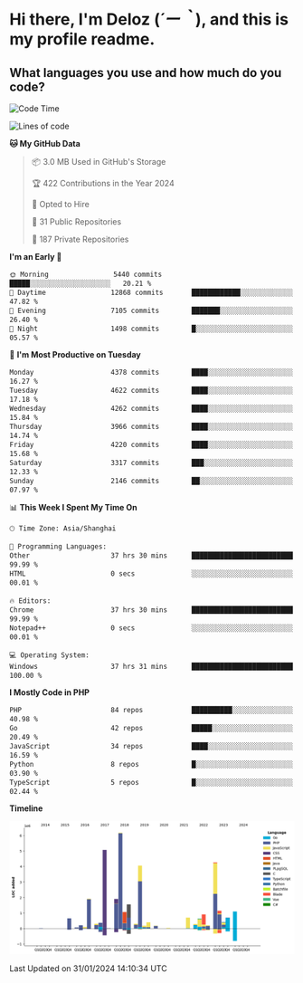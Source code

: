 # **Hi there, I'm Deloz (*´ー｀*), and this is my profile readme.**

## **What languages you use and how much do you code?**

<!--START_SECTION:waka-->
![Code Time](http://img.shields.io/badge/Code%20Time-3%2C273%20hrs%2056%20mins-blue)

![Lines of code](https://img.shields.io/badge/From%20Hello%20World%20I%27ve%20Written-34.7%20million%20lines%20of%20code-blue)

**🐱 My GitHub Data** 

> 📦 3.0 MB Used in GitHub's Storage 
 > 
> 🏆 422 Contributions in the Year 2024
 > 
> 💼 Opted to Hire
 > 
> 📜 31 Public Repositories 
 > 
> 🔑 187 Private Repositories 
 > 
**I'm an Early 🐤** 

```text
🌞 Morning                5440 commits        █████░░░░░░░░░░░░░░░░░░░░   20.21 % 
🌆 Daytime                12868 commits       ████████████░░░░░░░░░░░░░   47.82 % 
🌃 Evening                7105 commits        ███████░░░░░░░░░░░░░░░░░░   26.40 % 
🌙 Night                  1498 commits        █░░░░░░░░░░░░░░░░░░░░░░░░   05.57 % 
```
📅 **I'm Most Productive on Tuesday** 

```text
Monday                   4378 commits        ████░░░░░░░░░░░░░░░░░░░░░   16.27 % 
Tuesday                  4622 commits        ████░░░░░░░░░░░░░░░░░░░░░   17.18 % 
Wednesday                4262 commits        ████░░░░░░░░░░░░░░░░░░░░░   15.84 % 
Thursday                 3966 commits        ████░░░░░░░░░░░░░░░░░░░░░   14.74 % 
Friday                   4220 commits        ████░░░░░░░░░░░░░░░░░░░░░   15.68 % 
Saturday                 3317 commits        ███░░░░░░░░░░░░░░░░░░░░░░   12.33 % 
Sunday                   2146 commits        ██░░░░░░░░░░░░░░░░░░░░░░░   07.97 % 
```


📊 **This Week I Spent My Time On** 

```text
🕑︎ Time Zone: Asia/Shanghai

💬 Programming Languages: 
Other                    37 hrs 30 mins      █████████████████████████   99.99 % 
HTML                     0 secs              ░░░░░░░░░░░░░░░░░░░░░░░░░   00.01 % 

🔥 Editors: 
Chrome                   37 hrs 30 mins      █████████████████████████   99.99 % 
Notepad++                0 secs              ░░░░░░░░░░░░░░░░░░░░░░░░░   00.01 % 

💻 Operating System: 
Windows                  37 hrs 31 mins      █████████████████████████   100.00 % 
```

**I Mostly Code in PHP** 

```text
PHP                      84 repos            ██████████░░░░░░░░░░░░░░░   40.98 % 
Go                       42 repos            █████░░░░░░░░░░░░░░░░░░░░   20.49 % 
JavaScript               34 repos            ████░░░░░░░░░░░░░░░░░░░░░   16.59 % 
Python                   8 repos             █░░░░░░░░░░░░░░░░░░░░░░░░   03.90 % 
TypeScript               5 repos             █░░░░░░░░░░░░░░░░░░░░░░░░   02.44 % 
```



**Timeline**

![Lines of Code chart](https://raw.githubusercontent.com/deloz/deloz/main/assets/bar_graph.png)


 Last Updated on 31/01/2024 14:10:34 UTC
<!--END_SECTION:waka-->
